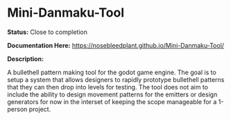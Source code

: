 # Mini-Danmaku-Tool
**Status:** Close to completion

**Documentation Here:** https://nosebleedplant.github.io/Mini-Danmaku-Tool/

**Description:**

A bullethell pattern making tool for the godot game engine. The goal is to setup a system that allows designers to rapidly prototype bullethell patterns that they can then drop into levels for testing. The tool does not aim to include the ability to design movement patterns for the emitters or design generators for now in the interset of keeping the scope manageable for a 1-person project.

